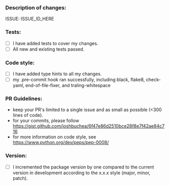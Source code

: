 ### Description of changes:
ISSUE: ISSUE_ID_HERE

### Tests:
- [ ] I have added tests to cover my changes.
- [ ] All new and existing tests passed.

### Code style:
- [ ] I have added type hints to all my changes.
- [ ] my .pre-commit hook ran successfully, including black, flake8, check-yaml, end-of-file-fixer, and traling-whitespace

### PR Guidelines:
- keep your PR's limited to a single issue and as small as possible (<300 lines of code).
- for your commits, please follow https://gist.github.com/joshbuchea/6f47e86d2510bce28f8e7f42ae84c716
- for more information on code style, see https://www.python.org/dev/peps/pep-0008/

### Version:
- [ ] I incremented the package version by one compared to
the current version in development according to the x.x.x style
(major, minor, patch).

